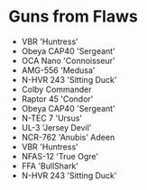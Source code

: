 # Guns from Flaws

- VBR 'Huntress'  
- Obeya CAP40 'Sergeant'  
- OCA Nano 'Connoisseur'  
- AMG-556 'Medusa'  
- N-HVR 243 'Sitting Duck'  
- Colby Commander  
- Raptor 45 'Condor'  
- Obeya CAP40 'Sergeant'  
- N-TEC 7 'Ursus'  
- UL-3 'Jersey Devil'  
- NCR-762 'Anubis' Adeen  
- VBR 'Huntress'  
- NFAS-12 'True Ogre'  
- FFA 'BullShark'  
- N-HVR 243 'Sitting Duck'
